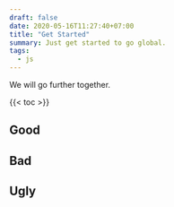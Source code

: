 ```yaml
---
draft: false
date: 2020-05-16T11:27:40+07:00
title: "Get Started"
summary: Just get started to go global.
tags:
  - js
---
```


We will go further together.

{{< toc >}}

## Good

## Bad

## Ugly
